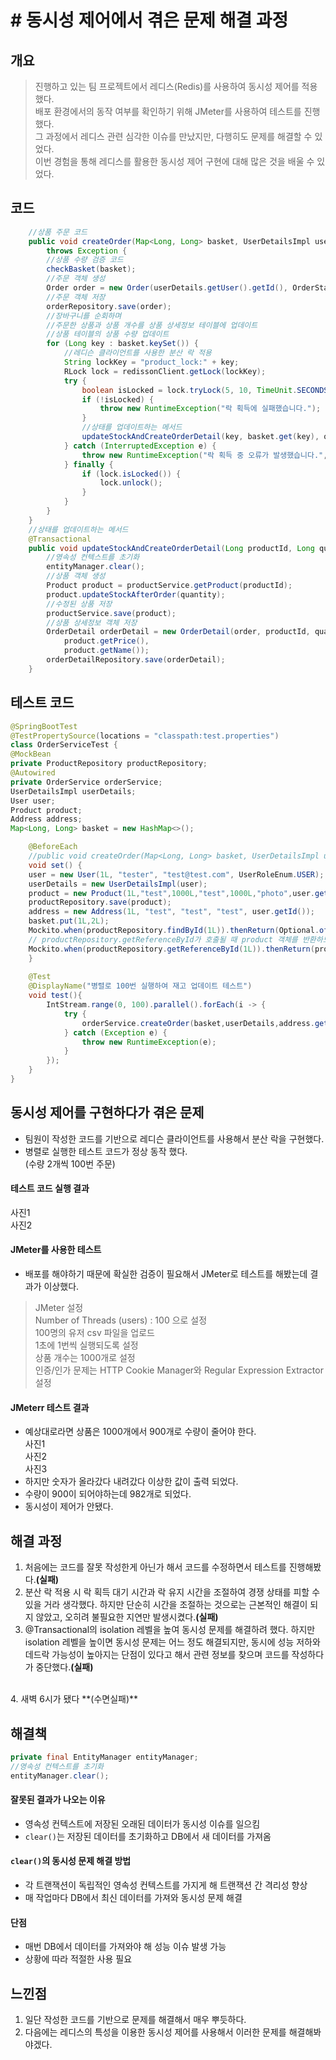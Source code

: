 # # 동시성 제어에서 겪은 문제 해결 과정

## 개요
>진행하고 있는 팀 프로젝트에서 레디스(Redis)를 사용하여 동시성 제어를 적용했다.<br>
>배포 환경에서의 동작 여부를 확인하기 위해 JMeter를 사용하여 테스트를 진행했다.<br>
>그 과정에서 레디스 관련 심각한 이슈를 만났지만, 다행히도 문제를 해결할 수 있었다.<br>
>이번 경험을 통해 레디스를 활용한 동시성 제어 구현에 대해 많은 것을 배울 수 있었다.

## 코드
```java
    //상품 주문 코드
    public void createOrder(Map<Long, Long> basket, UserDetailsImpl userDetails, Long addressId)
        throws Exception {
        //상품 수량 검증 코드
        checkBasket(basket);
        //주문 객체 생성
        Order order = new Order(userDetails.getUser().getId(), OrderState.NOTPAYED, addressId);
        //주문 객체 저장
        orderRepository.save(order);
        //장바구니를 순회하며
        //주문한 상품과 상품 개수를 상품 상세정보 테이블에 업데이트
        //상품 테이블의 상품 수량 업데이트
        for (Long key : basket.keySet()) {
            //레디슨 클라이언트를 사용한 분산 락 적용
            String lockKey = "product_lock:" + key;
            RLock lock = redissonClient.getLock(lockKey);
            try {
                boolean isLocked = lock.tryLock(5, 10, TimeUnit.SECONDS);
                if (!isLocked) {
                    throw new RuntimeException("락 획득에 실패했습니다.");
                }
                //상태를 업데이트하는 메서드
                updateStockAndCreateOrderDetail(key, basket.get(key), order, basket);
            } catch (InterruptedException e) {
                throw new RuntimeException("락 획득 중 오류가 발생했습니다.", e);
            } finally {
                if (lock.isLocked()) {
                    lock.unlock();
                }
            }
        }
    }
    //상태를 업데이트하는 메서드
    @Transactional
    public void updateStockAndCreateOrderDetail(Long productId, Long quantity, Order order, Map<Long, Long> basket) {
        //영속성 컨텍스트를 초기화
        entityManager.clear();
        //상품 객체 생성
        Product product = productService.getProduct(productId);
        product.updateStockAfterOrder(quantity);
        //수정된 상품 저장
        productService.save(product);
        //상품 상세정보 객체 저장
        OrderDetail orderDetail = new OrderDetail(order, productId, quantity,
            product.getPrice(),
            product.getName());
        orderDetailRepository.save(orderDetail);
    }

```
## 테스트 코드
```java
@SpringBootTest
@TestPropertySource(locations = "classpath:test.properties")
class OrderServiceTest {
@MockBean
private ProductRepository productRepository;
@Autowired
private OrderService orderService;
UserDetailsImpl userDetails;
User user;
Product product;
Address address;
Map<Long, Long> basket = new HashMap<>();

    @BeforeEach
    //public void createOrder(Map<Long, Long> basket, UserDetailsImpl userDetails, Long addressId)
    void set() {
    user = new User(1L, "tester", "test@test.com", UserRoleEnum.USER);
    userDetails = new UserDetailsImpl(user);
    product = new Product(1L,"test",1000L,"test",1000L,"photo",user.getId());
    productRepository.save(product);
    address = new Address(1L, "test", "test", "test", user.getId());
    basket.put(1L,2L);
    Mockito.when(productRepository.findById(1L)).thenReturn(Optional.of(product));
    // productRepository.getReferenceById가 호출될 때 product 객체를 반환하도록 설정
    Mockito.when(productRepository.getReferenceById(1L)).thenReturn(product);
    }
    
    @Test
    @DisplayName("병렬로 100번 실행하여 재고 업데이트 테스트")
    void test(){
        IntStream.range(0, 100).parallel().forEach(i -> {
            try {
                orderService.createOrder(basket,userDetails,address.getId());
            } catch (Exception e) {
                throw new RuntimeException(e);
            }
        });
    }
}


```
## 동시성 제어를 구현하다가 겪은 문제
* 팀원이 작성한 코드를 기반으로 레디슨 클라이언트를 사용해서 분산 락을 구현했다.<br> 
* 병렬로 실행한 테스트 코드가 정상 동작 했다.<br>(수량 2개씩 100번 주문)
#### 테스트 코드 실행 결과
사진1<br>
사진2<br>
#### JMeter를 사용한 테스트
* 배포를 해야하기 때문에 확실한 검증이 필요해서 JMeter로 테스트를 해봤는데 결과가 이상했다.
>JMeter 설정<br>
>Number of Threads (users) : 100 으로 설정<br>
>100명의 유저 csv 파일을 업로드<br>
>1초에 1번씩 실행되도록 설정<br>
>상품 개수는 1000개로 설정 <br>
>인증/인가 문제는 HTTP Cookie Manager와 Regular Expression Extractor 설정
#### JMeterr 테스트 결과
* 예상대로라면 상품은 1000개에서 900개로 수량이 줄어야 한다.<br>
사진1<br>
사진2<br>
사진3<br>
* 하지만 숫자가 올라갔다 내려갔다 이상한 값이 출력 되었다.
* 수량이 900이 되어야하는데 982개로 되었다.
* 동시성이 제어가 안됐다.
## 해결 과정
1. 처음에는 코드를 잘못 작성한게 아닌가 해서 코드를 수정하면서 테스트를 진행해봤다.**(실패)**
2. 분산 락 적용 시 락 획득 대기 시간과 락 유지 시간을 조절하여 경쟁 상태를 피할 수 있을 거라 생각했다. 하지만 단순히 시간을 조절하는 것으로는 근본적인 해결이 되지 않았고, 오히려 불필요한 지연만 발생시켰다.**(실패)**
3. @Transactional의 isolation 레벨을 높여 동시성 문제를 해결하려 했다. 하지만 isolation 레벨을 높이면 동시성 문제는 어느 정도 해결되지만, 동시에 성능 저하와 데드락 가능성이 높아지는 단점이 있다고 해서 관련 정보를 찾으며 코드를 작성하다가 중단했다.**(실패)**
<br>
4. 새벽 6시가 됐다 **(수면실패)**

## 해결책
```java
private final EntityManager entityManager;
//영속성 컨텍스트를 초기화
entityManager.clear();
```

#### 잘못된 결과가 나오는 이유
* 영속성 컨텍스트에 저장된 오래된 데이터가 동시성 이슈를 일으킴
* `clear()`는 저장된 데이터를 초기화하고 DB에서 새 데이터를 가져옴

#### `clear()`의 동시성 문제 해결 방법
* 각 트랜잭션이 독립적인 영속성 컨텍스트를 가지게 해 트랜잭션 간 격리성 향상
* 매 작업마다 DB에서 최신 데이터를 가져와 동시성 문제 해결

#### 단점
* 매번 DB에서 데이터를 가져와야 해 성능 이슈 발생 가능
* 상황에 따라 적절한 사용 필요

## 느낀점
1. 일단 작성한 코드를 기반으로 문제를 해결해서 매우 뿌듯하다.
2. 다음에는 레디스의 특성을 이용한 동시성 제어를 사용해서 이러한 문제를 해결해봐야겠다.
